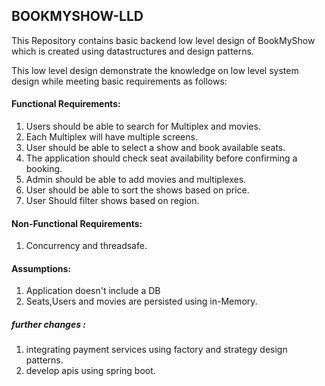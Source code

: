 ## BOOKMYSHOW-LLD

This Repository contains basic backend low level design of BookMyShow which is created using datastructures and design patterns.

This low level design demonstrate the knowledge on low level system design while meeting basic requirements as follows:

#### Functional Requirements:

1. Users should be able to search for Multiplex and movies.
2. Each Multiplex will have multiple screens.
3. User should be able to select a show and book available seats.
4. The application should check seat availability before confirming a booking.
5. Admin should be able to add movies and multiplexes.
6. User should be able to sort the shows based on price.
7. User Should filter shows based on region.

#### Non-Functional Requirements:
1. Concurrency and threadsafe.

#### Assumptions:

1. Application doesn't include a DB
2. Seats,Users and movies are persisted using in-Memory.

##### further changes :
1. integrating payment services using factory  and strategy design patterns.
2. develop apis using spring boot.


